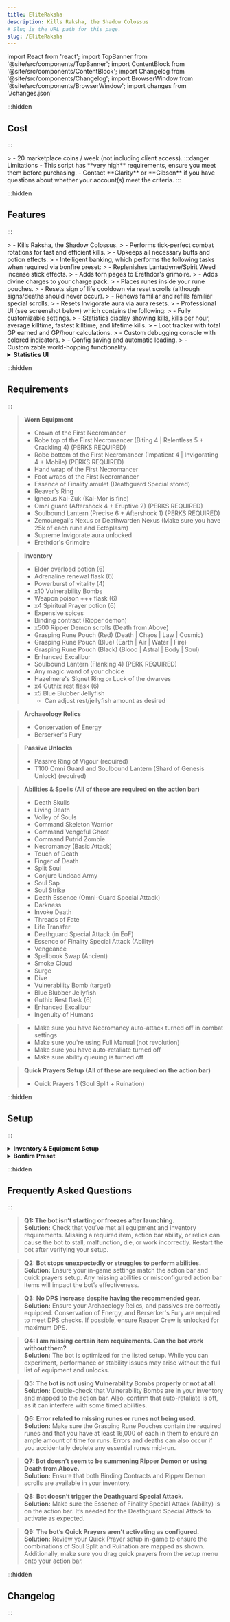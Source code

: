 ```yaml
---
title: EliteRaksha
description: Kills Raksha, the Shadow Colossus
# Slug is the URL path for this page.
slug: /EliteRaksha
---
```


import React from 'react';
import TopBanner from '@site/src/components/TopBanner';
import ContentBlock from '@site/src/components/ContentBlock';
import Changelog from '@site/src/components/Changelog';
import BrowserWindow from '@site/src/components/BrowserWindow';
import changes from './changes.json'

<TopBanner title="EliteRaksha" version="v1.0.0" author="Clarity & Gibson" skill="Necromancy">
</TopBanner>

:::hidden

## Cost

:::

<ContentBlock title="Cost">
> - 20 marketplace coins / week (not including client access).
:::danger Limitations
- This script has **very high** requirements, ensure you meet them before purchasing.
   - Contact **Clarity** or **Gibson** if you have questions about whether your account(s) meet the criteria.
:::
</ContentBlock>

:::hidden

## Features

:::

<ContentBlock title="Features">
> - Kills Raksha, the Shadow Colossus.
> - Performs tick-perfect combat rotations for fast and efficient kills.
> - Upkeeps all necessary buffs and potion effects.
> - Intelligent banking, which performs the following tasks when required via bonfire preset:
>    - Replenishes Lantadyme/Spirit Weed incense stick effects.
>    - Adds torn pages to Erethdor's grimoire.
>    - Adds divine charges to your charge pack.
>    - Places runes inside your rune pouches.
>    - Resets sign of life cooldown via reset scrolls (although signs/deaths should never occur).
>    - Renews familiar and refills familiar special scrolls.
>    - Resets Invigorate aura via aura resets.
> - Professional UI (see screenshot below) which contains the following:
>    - Fully customizable settings.
>    - Statistics display showing kills, kills per hour, average killtime, fastest killtime, and lifetime kills.
>    - Loot tracker with total GP earned and GP/hour calculations.
>    - Custom debugging console with colored indicators.
>    - Config saving and automatic loading.
> - Customizable world-hopping functionality.

<details>
<summary><strong>Statistics UI</strong></summary>

![Action Bar](rakshaStats.png)

</details>

</ContentBlock>

:::hidden

## Requirements

:::

<ContentBlock title="Requirements">

> **Worn Equipment**
> - Crown of the First Necromancer
> - Robe top of the First Necromancer (Biting 4 | Relentless 5 + Crackling 4) (PERKS REQUIRED)
> - Robe bottom of the First Necromancer (Impatient 4 | Invigorating 4 + Mobile) (PERKS REQUIRED)
> - Hand wrap of the First Necromancer
> - Foot wraps of the First Necromancer
> - Essence of Finality amulet (Deathguard Special stored)
> - Reaver's Ring
> - Igneous Kal-Zuk (Kal-Mor is fine)
> - Omni guard (Aftershock 4 + Eruptive 2) (PERKS REQUIRED)
> - Soulbound Lantern (Precise 6 + Aftershock 1) (PERKS REQUIRED)
> - Zemouregal's Nexus or Deathwarden Nexus (Make sure you have 25k of each rune and Ectoplasm)
> - Supreme Invigorate aura unlocked
> - Erethdor's Grimoire

> **Inventory**
> - Elder overload potion (6)
> - Adrenaline renewal flask (6)
> - Powerburst of vitality (4)
> - x10 Vulnerability Bombs
> - Weapon poison +++ flask (6)
> - x4 Spiritual Prayer potion (6)
> - Expensive spices
> - Binding contract (Ripper demon)
> - x500 Ripper Demon scrolls (Death from Above)
> - Grasping Rune Pouch (Red) (Death | Chaos | Law | Cosmic)
> - Grasping Rune Pouch (Blue) (Earth | Air | Water | Fire)
> - Grasping Rune Pouch (Black) (Blood | Astral | Body | Soul)
> - Enhanced Excalibur
> - Soulbound Lantern (Flanking 4) (PERK REQUIRED)
> - Any magic wand of your choice
> - Hazelmere's Signet Ring or Luck of the dwarves
> - x4 Guthix rest flask (6)
> - x5 Blue Blubber Jellyfish
>    - Can adjust rest/jellyfish amount as desired

> **Archaeology Relics**
> - Conservation of Energy
> - Berserker's Fury

> **Passive Unlocks**
> - Passive Ring of Vigour (required)
> - T100 Omni Guard and Soulbound Lantern (Shard of Genesis Unlock) (required)

</ContentBlock>
<ContentBlock title="Abilities, Items, & Spells">


> **Abilities & Spells  (All of these are required on the action bar)**
> - Death Skulls
> - Living Death
> - Volley of Souls
> - Command Skeleton Warrior
> - Command Vengeful Ghost
> - Command Putrid Zombie
> - Necromancy (Basic Attack)
> - Touch of Death
> - Finger of Death
> - Split Soul
> - Conjure Undead Army
> - Soul Sap
> - Soul Strike
> - Death Essence (Omni-Guard Special Attack)
> - Darkness 
> - Invoke Death
> - Threads of Fate
> - Life Transfer
> - Deathguard Special Attack (in EoF)
> - Essence of Finality Special Attack (Ability)
> - Vengeance
> - Spellbook Swap (Ancient)
> - Smoke Cloud
> - Surge
> - Dive
> - Vulnerability Bomb (target)
> - Blue Blubber Jellyfish
> - Guthix Rest flask (6)
> - Enhanced Excalibur
> - Ingenuity of Humans

</ContentBlock>

<ContentBlock title="Miscellaneous Requirements">

> - Make sure you have Necromancy auto-attack turned off in combat settings
> - Make sure you're using Full Manual (not revolution)
> - Make sure you have auto-retaliate turned off
> - Make sure ability queuing is turned off

</ContentBlock>
<ContentBlock title="Quick Prayers">


> **Quick Prayers Setup (All of these are required on the action bar)**
> - Quick Prayers 1 (Soul Split + Ruination)
</ContentBlock>
:::hidden

## Setup

:::
<ContentBlock title="Setup">

<details>
<summary><strong>Inventory & Equipment Setup</strong></summary>

![Action Bar](rakshaEquipment.png)

![Action Bar](rakshaPreset.png)

- **Ripper scroll autofire set to 1.**

</details>

<details>
<summary><strong>Bonfire Preset</strong></summary>

![Action Bar](rakshaBonfirePreset.png)


</details>

</ContentBlock>

:::hidden

## Frequently Asked Questions

:::

<ContentBlock title="Frequently Asked Questions">

> **Q1: The bot isn’t starting or freezes after launching.**  
> **Solution:** Check that you’ve met all equipment and inventory requirements. Missing a required item, action bar ability, or relics can cause the bot to stall, malfunction, die, or work incorrectly. Restart the bot after verifying your setup.

> **Q2: Bot stops unexpectedly or struggles to perform abilities.**  
> **Solution:** Ensure your in-game settings match the action bar and quick prayers setup. Any missing abilities or misconfigured action bar items will impact the bot’s effectiveness.

> **Q3: No DPS increase despite having the recommended gear.**  
> **Solution:** Ensure your Archaeology Relics, and passives are correctly equipped. Conservation of Energy, and Berserker's Fury are required to meet DPS checks. If possible, ensure Reaper Crew is unlocked for maximum DPS.

> **Q4: I am missing certain item requirements. Can the bot work without them?**  
> **Solution:** The bot is optimized for the listed setup. While you can experiment, performance or stability issues may arise without the full list of equipment and unlocks.

> **Q5: The bot is not using Vulnerability Bombs properly or not at all.**  
> **Solution:** Double-check that Vulnerability Bombs are in your inventory and mapped to the action bar. Also, confirm that auto-retaliate is off, as it can interfere with some timed abilities.

> **Q6: Error related to missing runes or runes not being used.**  
> **Solution:** Make sure the Grasping Rune Pouches contain the required runes and that you have at least 16,000 of each in them to ensure an ample amount of time for runs. Errors and deaths can also occur if you accidentally deplete any essential runes mid-run.

> **Q7: Bot doesn’t seem to be summoning Ripper Demon or using Death from Above.**  
> **Solution:** Ensure that both Binding Contracts and Ripper Demon scrolls are available in your inventory.

> **Q8: Bot doesn’t trigger the Deathguard Special Attack.**  
> **Solution:** Make sure the Essence of Finality Special Attack (Ability) is on the action bar. It’s needed for the Deathguard Special Attack to activate as expected.

> **Q9: The bot’s Quick Prayers aren’t activating as configured.**  
> **Solution:** Review your Quick Prayer setup in-game to ensure the combinations of Soul Split and Ruination are mapped as shown. Additionally, make sure you drag quick prayers from the setup menu onto your action bar.


</ContentBlock>

:::hidden

## Changelog

:::

<Changelog changes={changes}>

</Changelog>

